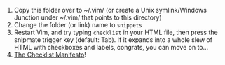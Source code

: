 1. Copy this folder over to ~/.vim/ (or create a Unix symlink/Windows Junction under ~/.vim/ that points to this directory)
2. Change the folder (or link) name to `snippets`
3. Restart Vim, and try typing `checklist` in your HTML file, then press the snipmate trigger key (default: Tab). If it expands into a whole slew of HTML with checkboxes and labels, congrats, you can move on to...
4. [The Checklist Manifesto](https://www.goodreads.com/book/show/6667514-the-checklist-manifesto)!


